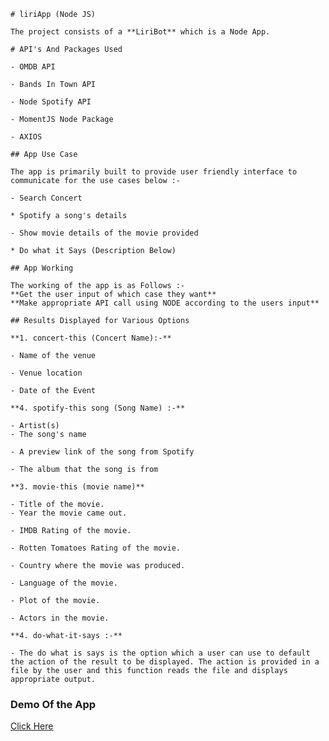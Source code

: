     # liriApp (Node JS)

    The project consists of a **LiriBot** which is a Node App.

    # API's And Packages Used

    - OMDB API

    - Bands In Town API

    - Node Spotify API

    - MomentJS Node Package

    - AXIOS

    ## App Use Case

    The app is primarily built to provide user friendly interface to communicate for the use cases below :-

    - Search Concert

    * Spotify a song's details

    - Show movie details of the movie provided

    * Do what it Says (Description Below)

    ## App Working

    The working of the app is as Follows :-
    **Get the user input of which case they want**
    **Make appropriate API call using NODE according to the users input**

    ## Results Displayed for Various Options

    **1. concert-this (Concert Name):-**

    - Name of the venue

    - Venue location

    - Date of the Event

    **4. spotify-this song (Song Name) :-**

    - Artist(s)
    - The song's name

    - A preview link of the song from Spotify

    - The album that the song is from

    **3. movie-this (movie name)**

    - Title of the movie.
    - Year the movie came out.

    - IMDB Rating of the movie.

    - Rotten Tomatoes Rating of the movie.

    - Country where the movie was produced.

    - Language of the movie.

    - Plot of the movie.

    - Actors in the movie.

    **4. do-what-it-says :-**

    - The do what is says is the option which a user can use to default the action of the result to be displayed. The action is provided in a file by the user and this function reads the file and displays appropriate output.

### Demo Of the App

[Click Here](https://youtu.be/WRF9ytneNIM)
